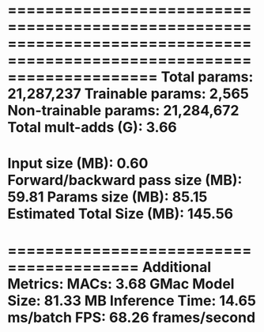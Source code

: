 ========================================================================================================================
Total params: 21,287,237
Trainable params: 2,565
Non-trainable params: 21,284,672
Total mult-adds (G): 3.66
========================================================================================================================
Input size (MB): 0.60
Forward/backward pass size (MB): 59.81
Params size (MB): 85.15
Estimated Total Size (MB): 145.56
========================================================================================================================

========================================
Additional Metrics:
MACs: 3.68 GMac
Model Size: 81.33 MB
Inference Time: 14.65 ms/batch
FPS: 68.26 frames/second
========================================
